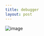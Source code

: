 ```yaml
---
title: debugger
layout: post
---
```


![image]({{site.baseurl}}/assets/images/2018/12/debugger2.png)
